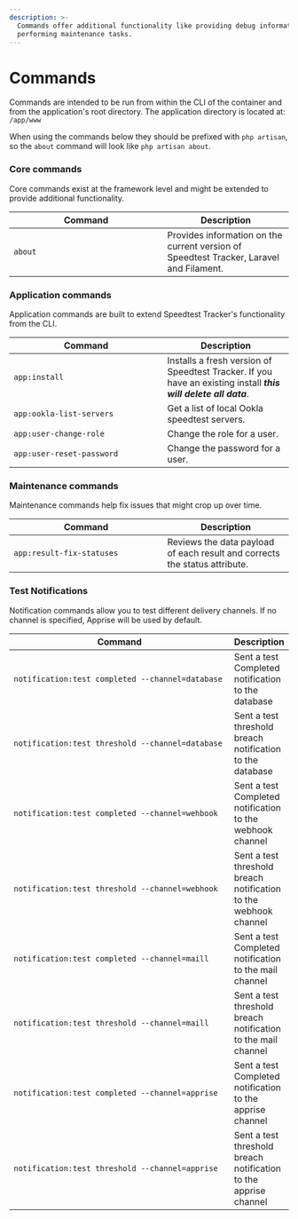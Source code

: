 ```yaml
---
description: >-
  Commands offer additional functionality like providing debug information and
  performing maintenance tasks.
---
```


# Commands

Commands are intended to be run from within the CLI of the container and from the application's root directory. The application directory is located at: `/app/www`

When using the commands below they should be prefixed with `php artisan`, so the `about` command will look like `php artisan about`.

### Core commands

Core commands exist at the framework level and might be extended to provide additional functionality.

<table><thead><tr><th width="261">Command</th><th>Description</th></tr></thead><tbody><tr><td><code>about</code></td><td>Provides information on the current version of Speedtest Tracker, Laravel and Filament.</td></tr></tbody></table>

### Application commands

Application commands are built to extend Speedtest Tracker's functionality from the CLI.

<table><thead><tr><th width="261">Command</th><th>Description</th></tr></thead><tbody><tr><td><code>app:install</code></td><td>Installs a fresh version of Speedtest Tracker. If you have an existing install <em><strong>this will delete all data</strong></em>.</td></tr><tr><td><code>app:ookla-list-servers</code></td><td>Get a list of local Ookla speedtest servers.</td></tr><tr><td><code>app:user-change-role</code></td><td>Change the role for a user.</td></tr><tr><td><code>app:user-reset-password</code></td><td>Change the password for a user.</td></tr></tbody></table>

### Maintenance commands

Maintenance commands help fix issues that might crop up over time.

<table><thead><tr><th width="261">Command</th><th>Description</th></tr></thead><tbody><tr><td><code>app:result-fix-statuses</code></td><td>Reviews the data payload of each result and corrects the status attribute.</td></tr></tbody></table>

### Test Notifications

Notification commands allow you to test different delivery channels. If no channel is specified, Apprise will be used by default.

<table><thead><tr><th width="447">Command</th><th>Description</th></tr></thead><tbody><tr><td><code>notification:test completed --channel=database</code></td><td>Sent a test Completed notification to the database</td></tr><tr><td><code>notification:test threshold --channel=database</code></td><td>Sent a test threshold breach notification to the database</td></tr><tr><td><code>notification:test completed --channel=wehbook</code></td><td>Sent a test Completed notification to the webhook channel</td></tr><tr><td><code>notification:test threshold --channel=webhook</code></td><td>Sent a test threshold breach notification to the webhook channel</td></tr><tr><td><code>notification:test completed --channel=maill</code></td><td>Sent a test Completed notification to the mail channel</td></tr><tr><td><code>notification:test threshold --channel=maill</code></td><td>Sent a test threshold breach notification to the mail channel</td></tr><tr><td><code>notification:test completed --channel=apprise</code></td><td>Sent a test Completed notification to the apprise channel</td></tr><tr><td><code>notification:test threshold --channel=apprise</code></td><td>Sent a test threshold breach notification to the apprise channel</td></tr></tbody></table>

